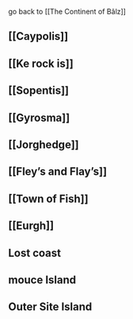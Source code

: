 go back to [[The Continent of Bâlz]]
## [[Caypolis]]

## [[Ke rock is]]

## [[Sopentis]]

## [[Gyrosma]]

## [[Jorghedge]]

## [[Fley’s and Flay’s]]

## [[Town of Fish]]

## [[Eurgh]] 

## Lost coast

## mouce Island


## Outer Site Island


